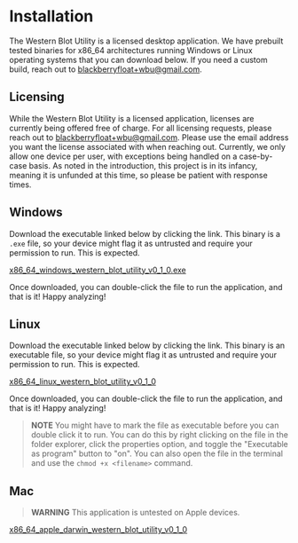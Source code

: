 # Installation

The Western Blot Utility is a licensed desktop application. We have prebuilt tested binaries for x86_64 architectures running Windows or Linux operating systems that you can download below. If you need a custom build, reach out to [blackberryfloat+wbu@gmail.com](mailto:blackberryfloat+wbu@gmail.com).

## Licensing

While the Western Blot Utility is a licensed application, licenses are currently being offered free of charge. For all licensing requests, please reach out to [blackberryfloat+wbu@gmail.com](mailto:blackberryfloat+wbu@gmail.com). Please use the email address you want the license associated with when reaching out. Currently, we only allow one device per user, with exceptions being handled on a case-by-case basis. As noted in the introduction, this project is in its infancy, meaning it is unfunded at this time, so please be patient with response times.

## Windows

Download the executable linked below by clicking the link. This binary is a `.exe` file, so your device might flag it as untrusted and require your permission to run. This is expected.

[x86_64_windows_western_blot_utility_v0_1_0.exe](./x86_64_windows_western_blot_utility_v0_1_0.exe)

Once downloaded, you can double-click the file to run the application, and that is it! Happy analyzing!

## Linux

Download the executable linked below by clicking the link. This binary is an executable file, so your device might flag it as untrusted and require your permission to run. This is expected.

[x86_64_linux_western_blot_utility_v0_1_0](./x86_64_linux_western_blot_utility_v0_1_0)

Once downloaded, you can double-click the file to run the application, and that is it! Happy analyzing!

> **NOTE**
> You might have to mark the file as executable before you can double click it to run. You can do this by right clicking on the file in the folder explorer, click the properties option, and toggle the "Executable as program" button to "on". You can also open the file in the terminal and use the `chmod +x <filename>` command.

## Mac

> **WARNING**
> This application is untested on Apple devices.

[x86_64_apple_darwin_western_blot_utility_v0_1_0](./x86_64_apple_darwin_western_blot_utility_v0_1_0)
